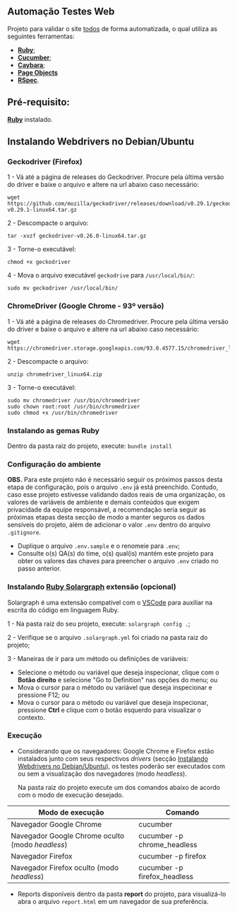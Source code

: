 ## Automação Testes Web

  Projeto para validar o site [todos](https://todomvc-socketstream.herokuapp.com/#/all) de forma automatizada, o qual utiliza as seguintes ferramentas:

  - **[Ruby](https://www.ruby-lang.org/en/)**;
  - **[Cucumber](https://cucumber.io)**;
  - **[Caybara](https://github.com/teamcapybara/capybara)**;
  - **[Page Objects](https://github.com/SeleniumHQ/selenium/wiki/PageObjects)**
  - **[RSpec](https://github.com/rspec/rspec)**.

## Pré-requisito: 

  **[Ruby](https://gorails.com/setup/ubuntu/18.04)** instalado.


## <a name="installing-drivers"></a>Instalando Webdrivers no Debian/Ubuntu

  ### Geckodriver (Firefox)

  1 - Vá até a página de releases do Geckodriver. Procure pela última versão do driver e baixe o arquivo e altere na url abaixo caso necessário:

  ```
  wget https://github.com/mozilla/geckodriver/releases/download/v0.29.1/geckodriver-v0.29.1-linux64.tar.gz
  ```

  2 - Descompacte o arquivo:

  ```
  tar -xvzf geckodriver-v0.26.0-linux64.tar.gz
  ```

  3 - Torne-o executável:

  ```
  chmod +x geckodriver
  ```

  4 - Mova o arquivo executável `geckodrive` para `/usr/local/bin/`:

  ```
  sudo mv geckodriver /usr/local/bin/
  ```

  ### ChromeDriver (Google Chrome - 93º versão)

  1 - Vá até a página de releases do Chromedriver. Procure pela última versão do driver e baixe o arquivo e altere na url abaixo caso necessário:

  ```
  wget https://chromedriver.storage.googleapis.com/93.0.4577.15/chromedriver_linux64.zip
  ```

  2 - Descompacte o arquivo:

  ```
  unzip chromedriver_linux64.zip
  ```

  3 - Torne-o executável:

  ```
  sudo mv chromedriver /usr/bin/chromedriver
  sudo chown root:root /usr/bin/chromedriver
  sudo chmod +x /usr/bin/chromedriver
  ```

### Instalando as gemas Ruby

Dentro da pasta raiz do projeto, execute: `bundle install`

### Configuração do ambiente

  **OBS.** Para este projeto não é necessário seguir os próximos passos desta etapa de configuração, pois o arquivo `.env` já está preenchido. Contudo, caso esse projeto estivesse validando dados reais de uma organização, os valores de variáveis de ambiente e demais conteúdos que exigem privacidade da equipe responsável, a recomendação seria seguir as próximas etapas desta secção de modo a manter seguros os dados sensíveis do projeto, além de adicionar o valor `.env` dentro do arquivo `.gitignore`.
  - Duplique o arquivo `.env.sample` e o renomeie para `.env`;
  - Consulte o(s) QA(s) do time, o(s) qual(is) mantém este projeto para obter os valores das chaves para preencher o arquivo `.env` criado no passo anterior.

### Instalando [Ruby Solargraph](https://marketplace.visualstudio.com/items?itemName=castwide.solargraph) extensão (opcional)

Solargraph é uma extensão compatível com o [VSCode](https://code.visualstudio.com/) para auxiliar na escrita do código em linguagem Ruby.

1 - Na pasta raiz do seu projeto, execute: `solargraph config .`;

2 - Verifique se o arquivo `.solargraph.yml` foi criado na pasta raiz do projeto;

3 - Maneiras de ir para um método ou definições de variáveis:

- Selecione o método ou variável que deseja inspecionar, clique com o **Botão direito** e selecione "Go to Definition" nas opções do menu; ou
- Mova o cursor para o método ou variável que deseja inspecionar e pressione F12; ou
- Mova o cursor para o método ou variável que deseja inspecionar, pressione **Ctrl** e clique com o botão esquerdo para visualizar o contexto.

### Execução

  - Considerando que os navegadores: Google Chrome e Firefox estão instalados junto com seus respectivos *drivers* (secção [Instalando Webdrivers no Debian/Ubuntu](#installing-drivers)), os testes poderão ser executados com ou sem a visualização dos navegadores (modo *headless*).

    Na pasta raiz do projeto execute um dos comandos abaixo de acordo com o modo de execução desejado.
  
  Modo de execução                                 | Comando
  ---------                                        | ------
  Navegador Google Chrome                          | cucumber
  Navegador Google Chrome oculto (modo *headless*) | cucumber -p chrome_headless
  Navegador Firefox                                | cucumber -p firefox
  Navegador Firefox oculto (modo *headless*)       | cucumber -p firefox_headless

  - Reports disponíveis dentro da pasta **report** do projeto, para visualizá-lo abra o arquivo `report.html` em um navegador de sua preferência.

